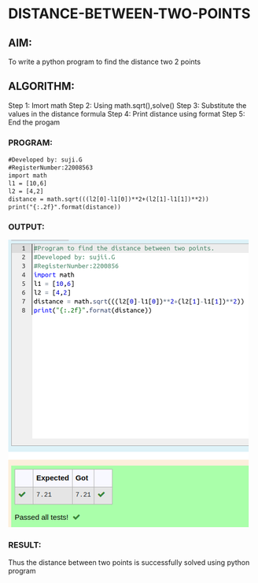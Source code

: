 # DISTANCE-BETWEEN-TWO-POINTS

## AIM:
To write a python program to find the distance two 2 points
## ALGORITHM:
Step 1: Imort math
Step 2: Using math.sqrt(),solve()
Step 3: Substitute the values in the distance formula 
Step 4: Print distance using format
Step 5: End the progam

### PROGRAM:
```#Program to find the distance between two points.
#Developed by: suji.G
#RegisterNumber:22008563
import math
l1 = [10,6]
l2 = [4,2]
distance = math.sqrt(((l2[0]-l1[0])**2+(l2[1]-l1[1])**2))
print("{:.2f}".format(distance))
```

  


### OUTPUT:
![output](exp3py.png)


### RESULT:
Thus the distance between two points is successfully solved using python program

